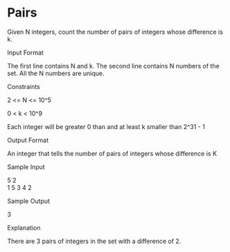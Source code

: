# Pairs

Given N integers, count the number of pairs of integers whose difference is k. 

Input Format

The first line contains N and k.
The second line contains N numbers of the set. All the N numbers are unique.

Constraints

2 <= N <= 10^5

0 < k < 10^9

Each integer will be greater 0 than and at least k smaller than 2^31 - 1

Output Format

An integer that tells the number of pairs of integers whose difference is K

Sample Input

5 2  
1 5 3 4 2  

Sample Output

3

Explanation

There are 3 pairs of integers in the set with a difference of 2.

